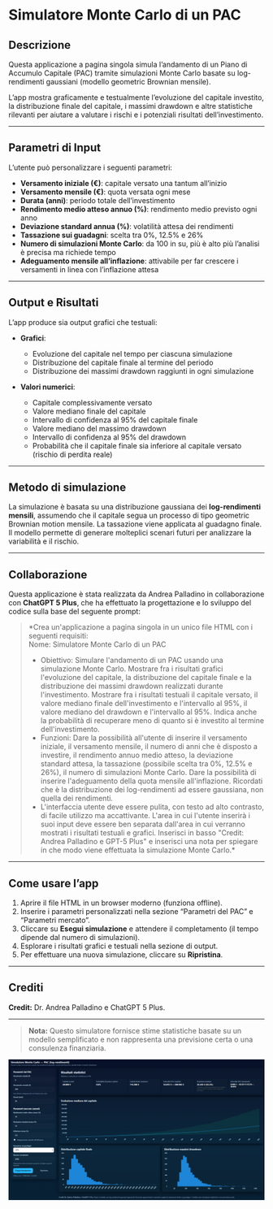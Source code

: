 # Simulatore Monte Carlo di un PAC

## Descrizione

Questa applicazione a pagina singola simula l’andamento di un Piano di Accumulo Capitale (PAC) tramite simulazioni Monte Carlo basate su log-rendimenti gaussiani (modello geometric Brownian mensile).

L’app mostra graficamente e testualmente l’evoluzione del capitale investito, la distribuzione finale del capitale, i massimi drawdown e altre statistiche rilevanti per aiutare a valutare i rischi e i potenziali risultati dell’investimento.

---

## Parametri di Input

L’utente può personalizzare i seguenti parametri:

- **Versamento iniziale (€)**: capitale versato una tantum all’inizio  
- **Versamento mensile (€)**: quota versata ogni mese  
- **Durata (anni)**: periodo totale dell’investimento  
- **Rendimento medio atteso annuo (%)**: rendimento medio previsto ogni anno  
- **Deviazione standard annua (%)**: volatilità attesa dei rendimenti  
- **Tassazione sui guadagni**: scelta tra 0%, 12.5% e 26%  
- **Numero di simulazioni Monte Carlo**: da 100 in su, più è alto più l’analisi è precisa ma richiede tempo  
- **Adeguamento mensile all’inflazione**: attivabile per far crescere i versamenti in linea con l’inflazione attesa  

---

## Output e Risultati

L’app produce sia output grafici che testuali:

- **Grafici**:  
  - Evoluzione del capitale nel tempo per ciascuna simulazione  
  - Distribuzione del capitale finale al termine del periodo  
  - Distribuzione dei massimi drawdown raggiunti in ogni simulazione  

- **Valori numerici**:  
  - Capitale complessivamente versato  
  - Valore mediano finale del capitale  
  - Intervallo di confidenza al 95% del capitale finale  
  - Valore mediano del massimo drawdown  
  - Intervallo di confidenza al 95% del drawdown  
  - Probabilità che il capitale finale sia inferiore al capitale versato (rischio di perdita reale)  

---

## Metodo di simulazione

La simulazione è basata su una distribuzione gaussiana dei **log-rendimenti mensili**, assumendo che il capitale segua un processo di tipo geometric Brownian motion mensile. La tassazione viene applicata al guadagno finale. Il modello permette di generare molteplici scenari futuri per analizzare la variabilità e il rischio.

---

## Collaborazione

Questa applicazione è stata realizzata da Andrea Palladino in collaborazione con **ChatGPT 5 Plus**, che ha effettuato la progettazione e lo sviluppo del codice sulla base del seguente prompt:

> *Crea un'applicazione a pagina singola in un unico file HTML con i seguenti requisiti:  
> Nome: Simulatore Monte Carlo di un PAC  
> - Obiettivo: Simulare l'andamento di un PAC usando una simulazione Monte Carlo. Mostrare fra i risultati grafici l'evoluzione del capitale, la distribuzione del capitale finale e la distribuzione dei massimi drawdown realizzati durante l'investimento. Mostrare fra i risultati testuali il capitale versato, il valore mediano finale dell'investimento e l'intervallo al 95%, il valore mediano del drawdown e l'intervallo al 95%. Indica anche la probabilità di recuperare meno di quanto si è investito al termine dell'investimento.  
> - Funzioni: Dare la possibilità all'utente di inserire il versamento iniziale, il versamento mensile, il numero di anni che è disposto a investire, il rendimento annuo medio atteso, la deviazione standard attesa, la tassazione (possibile scelta tra 0%, 12.5% e 26%), il numero di simulazioni Monte Carlo. Dare la possibilità di inserire l'adeguamento della quota mensile all'inflazione. Ricordati che è la distribuzione dei log-rendimenti ad essere gaussiana, non quella dei rendimenti.  
> - L'interfaccia utente deve essere pulita, con testo ad alto contrasto, di facile utilizzo ma accattivante. L'area in cui l'utente inserirà i suoi input deve essere ben separata dall'area in cui verranno mostrati i risultati testuali e grafici. Inserisci in basso "Credit: Andrea Palladino e GPT-5 Plus" e inserisci una nota per spiegare in che modo viene effettuata la simulazione Monte Carlo.*


---

## Come usare l’app

1. Aprire il file HTML in un browser moderno (funziona offline).  
2. Inserire i parametri personalizzati nella sezione “Parametri del PAC” e “Parametri mercato”.  
3. Cliccare su **Esegui simulazione** e attendere il completamento (il tempo dipende dal numero di simulazioni).  
4. Esplorare i risultati grafici e testuali nella sezione di output.  
5. Per effettuare una nuova simulazione, cliccare su **Ripristina**.

---

## Crediti

**Credit:** Dr. Andrea Palladino e ChatGPT 5 Plus.

---

> **Nota:** Questo simulatore fornisce stime statistiche basate su un modello semplificato e non rappresenta una previsione certa o una consulenza finanziaria.

![Descrizione immagine](dashboard.png)
